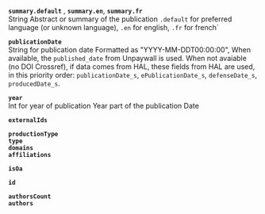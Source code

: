 **`summary.default`** , **`summary.en`**, **`summary.fr`**  
String
Abstract or summary of the publication 
`.default` for preferred language (or unknown language), `.en` for english, `.fr` for french`

**`publicationDate`**  
String for publication date
Formatted as "YYYY-MM-DDT00:00:00",
When available, the `published_date` from Unpaywall is used.
When not avaiable (no DOI Crossref), if data comes from HAL, these fields from HAL are used, in this priority order: `publicationDate_s`, `ePublicationDate_s`, `defenseDate_s`, `producedDate_s`.

**`year`**  
Int for year of publication
Year part of the publication Date

**`externalIds`**  



**`productionType`**  
**`type`**  
**`domains`**  
**`affiliations`**  

**`isOa`**  

**`id`**  

**`authorsCount`**  
**`authors`**  


